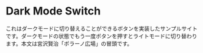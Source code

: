 # Dark Mode Switch

これはダークモードに切り替えることができるボタンを実装したサンプルサイトです。ダークモードの状態でもう一度ボタンを押すとライトモードに切り替わります。本文は宮沢賢治「ポラーノ広場」の冒頭です。
